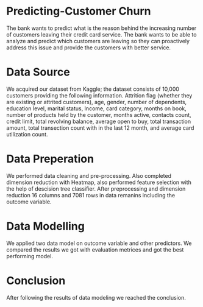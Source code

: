 # Predicting-Customer Churn
The bank wants to predict what is the reason behind the increasing number of customers leaving their credit card service. The bank wants to be able to analyze and predict which customers are leaving so they can proactively address this issue and provide the customers with better service.

# Data Source
We acquired our dataset from Kaggle; the dataset consists of 10,000 customers providing the following information. Attrition flag (whether they are existing or attrited customers), age, gender, number of dependents, education level, marital status, Income, card category, months on book, number of products held by the customer, months active, contacts count, credit limit, total revolving balance, average open to buy, total transaction amount, total transection count with in the last 12 month, and average card utilization count. 

# Data Preperation
We performed data cleaning and pre-processing. Also completed dimension reduction with Heatmap, also performed feature selection with the help of descision tree classifier. After preprocessing and dimension reduction 16 columns and 7081 rows in data remanins including the outcome variable.

# Data Modelling
We applied two data model on outcome variable and other predictors. We compared the results we got with evaluation metrices and got the best performing model.

# Conclusion
After following the results of data modeling we reached the conclusion.

